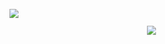 ![](https://komarev.com/ghpvc/?username=Shrimpps&style=flat&color=A34A7C&label=profile+views)
<p align="center">
<img src=https://i.pinimg.com/564x/c7/d8/aa/c7d8aafdc0bae59fae7c106f4c810dec.jpg>
